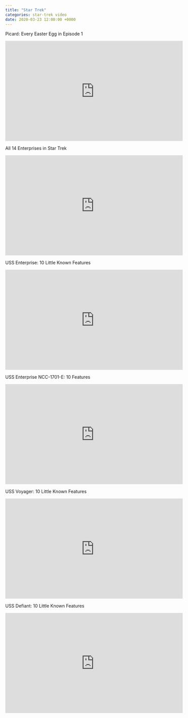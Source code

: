 ```yaml
---
title: "Star Trek"
categories: star-trek video
date: 2020-03-23 12:00:00 +0000
---
```

Picard: Every Easter Egg in Episode 1

<div><iframe width="560" height="315" src="https://www.youtube-nocookie.com/embed/MyA_Etw30mM" frameborder="0" allow="accelerometer; autoplay; encrypted-media; gyroscope; picture-in-picture" allowfullscreen></iframe></div>

All 14 Enterprises in Star Trek

<div><iframe width="560" height="315" src="https://www.youtube-nocookie.com/embed/EgpyK9JBbWk" frameborder="0" allow="accelerometer; autoplay; encrypted-media; gyroscope; picture-in-picture" allowfullscreen></iframe></div>

USS Enterprise: 10 Little Known Features

<div><iframe width="560" height="315" src="https://www.youtube-nocookie.com/embed/8MqhEevGdvc" frameborder="0" allow="accelerometer; autoplay; encrypted-media; gyroscope; picture-in-picture" allowfullscreen></iframe></div>

USS Enterprise NCC-1701-E: 10 Features

<div><iframe width="560" height="315" src="https://www.youtube-nocookie.com/embed/21fVhDkrsUM" frameborder="0" allow="accelerometer; autoplay; encrypted-media; gyroscope; picture-in-picture" allowfullscreen></iframe></div>

USS Voyager: 10 Little Known Features

<div><iframe width="560" height="315" src="https://www.youtube-nocookie.com/embed/9KFElSE8KSI" frameborder="0" allow="accelerometer; autoplay; encrypted-media; gyroscope; picture-in-picture" allowfullscreen></iframe></div>

USS Defiant: 10 Little Known Features

<div><iframe width="560" height="315" src="https://www.youtube-nocookie.com/embed/I5gOFGoc52s" frameborder="0" allow="accelerometer; autoplay; encrypted-media; gyroscope; picture-in-picture" allowfullscreen></iframe></div>